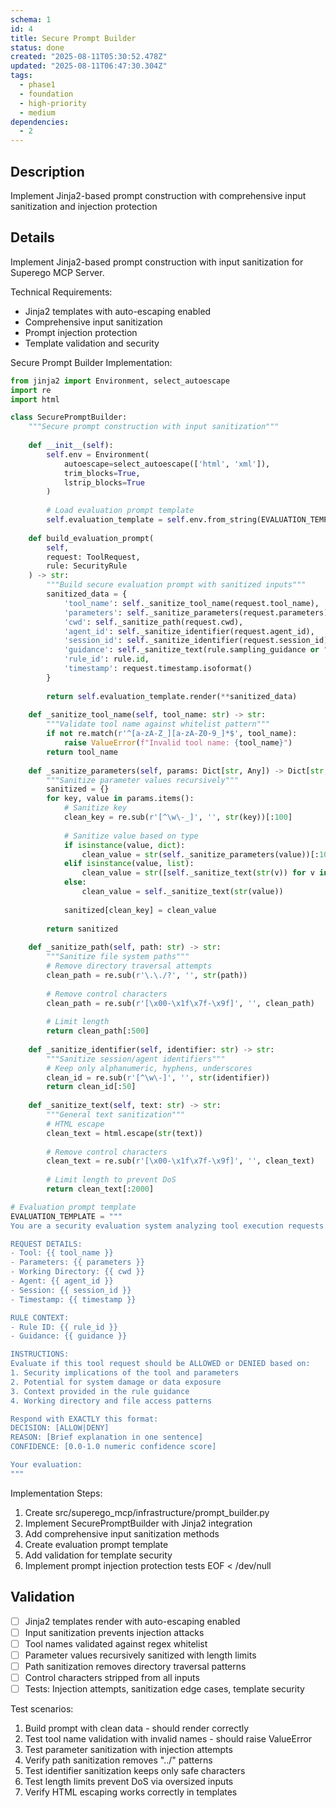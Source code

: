 ```yaml
---
schema: 1
id: 4
title: Secure Prompt Builder
status: done
created: "2025-08-11T05:30:52.478Z"
updated: "2025-08-11T06:47:30.304Z"
tags:
  - phase1
  - foundation
  - high-priority
  - medium
dependencies:
  - 2
---
```

## Description
Implement Jinja2-based prompt construction with comprehensive input sanitization and injection protection

## Details
Implement Jinja2-based prompt construction with input sanitization for Superego MCP Server.

Technical Requirements:
- Jinja2 templates with auto-escaping enabled
- Comprehensive input sanitization
- Prompt injection protection
- Template validation and security

Secure Prompt Builder Implementation:
```python
from jinja2 import Environment, select_autoescape
import re
import html

class SecurePromptBuilder:
    """Secure prompt construction with input sanitization"""
    
    def __init__(self):
        self.env = Environment(
            autoescape=select_autoescape(['html', 'xml']),
            trim_blocks=True,
            lstrip_blocks=True
        )
        
        # Load evaluation prompt template
        self.evaluation_template = self.env.from_string(EVALUATION_TEMPLATE)
        
    def build_evaluation_prompt(
        self, 
        request: ToolRequest, 
        rule: SecurityRule
    ) -> str:
        """Build secure evaluation prompt with sanitized inputs"""
        sanitized_data = {
            'tool_name': self._sanitize_tool_name(request.tool_name),
            'parameters': self._sanitize_parameters(request.parameters),
            'cwd': self._sanitize_path(request.cwd),
            'agent_id': self._sanitize_identifier(request.agent_id),
            'session_id': self._sanitize_identifier(request.session_id),
            'guidance': self._sanitize_text(rule.sampling_guidance or ""),
            'rule_id': rule.id,
            'timestamp': request.timestamp.isoformat()
        }
        
        return self.evaluation_template.render(**sanitized_data)
        
    def _sanitize_tool_name(self, tool_name: str) -> str:
        """Validate tool name against whitelist pattern"""
        if not re.match(r'^[a-zA-Z_][a-zA-Z0-9_]*$', tool_name):
            raise ValueError(f"Invalid tool name: {tool_name}")
        return tool_name
        
    def _sanitize_parameters(self, params: Dict[str, Any]) -> Dict[str, str]:
        """Sanitize parameter values recursively"""
        sanitized = {}
        for key, value in params.items():
            # Sanitize key
            clean_key = re.sub(r'[^\w\-_]', '', str(key))[:100]
            
            # Sanitize value based on type
            if isinstance(value, dict):
                clean_value = str(self._sanitize_parameters(value))[:1000]
            elif isinstance(value, list):
                clean_value = str([self._sanitize_text(str(v)) for v in value])[:1000]  
            else:
                clean_value = self._sanitize_text(str(value))
                
            sanitized[clean_key] = clean_value
            
        return sanitized
        
    def _sanitize_path(self, path: str) -> str:
        """Sanitize file system paths"""
        # Remove directory traversal attempts
        clean_path = re.sub(r'\.\./?', '', str(path))
        
        # Remove control characters
        clean_path = re.sub(r'[\x00-\x1f\x7f-\x9f]', '', clean_path)
        
        # Limit length
        return clean_path[:500]
        
    def _sanitize_identifier(self, identifier: str) -> str:
        """Sanitize session/agent identifiers"""
        # Keep only alphanumeric, hyphens, underscores
        clean_id = re.sub(r'[^\w\-]', '', str(identifier))
        return clean_id[:50]
        
    def _sanitize_text(self, text: str) -> str:
        """General text sanitization"""
        # HTML escape
        clean_text = html.escape(str(text))
        
        # Remove control characters
        clean_text = re.sub(r'[\x00-\x1f\x7f-\x9f]', '', clean_text)
        
        # Limit length to prevent DoS
        return clean_text[:2000]

# Evaluation prompt template
EVALUATION_TEMPLATE = """
You are a security evaluation system analyzing tool execution requests.

REQUEST DETAILS:
- Tool: {{ tool_name }}
- Parameters: {{ parameters }}
- Working Directory: {{ cwd }}
- Agent: {{ agent_id }}
- Session: {{ session_id }}
- Timestamp: {{ timestamp }}

RULE CONTEXT:
- Rule ID: {{ rule_id }}
- Guidance: {{ guidance }}

INSTRUCTIONS:
Evaluate if this tool request should be ALLOWED or DENIED based on:
1. Security implications of the tool and parameters
2. Potential for system damage or data exposure  
3. Context provided in the rule guidance
4. Working directory and file access patterns

Respond with EXACTLY this format:
DECISION: [ALLOW|DENY]
REASON: [Brief explanation in one sentence]
CONFIDENCE: [0.0-1.0 numeric confidence score]

Your evaluation:
"""
```

Implementation Steps:
1. Create src/superego_mcp/infrastructure/prompt_builder.py
2. Implement SecurePromptBuilder with Jinja2 integration
3. Add comprehensive input sanitization methods
4. Create evaluation prompt template
5. Add validation for template security
6. Implement prompt injection protection tests
EOF < /dev/null

## Validation
- [ ] Jinja2 templates render with auto-escaping enabled
- [ ] Input sanitization prevents injection attacks
- [ ] Tool names validated against regex whitelist
- [ ] Parameter values recursively sanitized with length limits
- [ ] Path sanitization removes directory traversal patterns
- [ ] Control characters stripped from all inputs
- [ ] Tests: Injection attempts, sanitization edge cases, template security

Test scenarios:
1. Build prompt with clean data - should render correctly
2. Test tool name validation with invalid names - should raise ValueError
3. Test parameter sanitization with injection attempts
4. Verify path sanitization removes "../" patterns
5. Test identifier sanitization keeps only safe characters
6. Test length limits prevent DoS via oversized inputs
7. Verify HTML escaping works correctly in templates